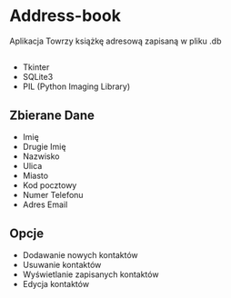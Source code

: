 # Address-book
Aplikacja Towrzy książkę adresową zapisaną w pliku .db

## 
- Tkinter
- SQLite3
- PIL (Python Imaging Library)

## Zbierane Dane
- Imię
- Drugie Imię
- Nazwisko
- Ulica
- Miasto
- Kod pocztowy
- Numer Telefonu
- Adres Email

## Opcje
- Dodawanie nowych kontaktów
- Usuwanie kontaktów
- Wyświetlanie zapisanych kontaktów
- Edycja kontaktów
